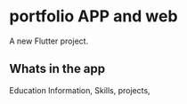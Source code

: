 # portfolio APP and web 

A new Flutter project.

## Whats in the app
Education Information,
Skills,
projects,


